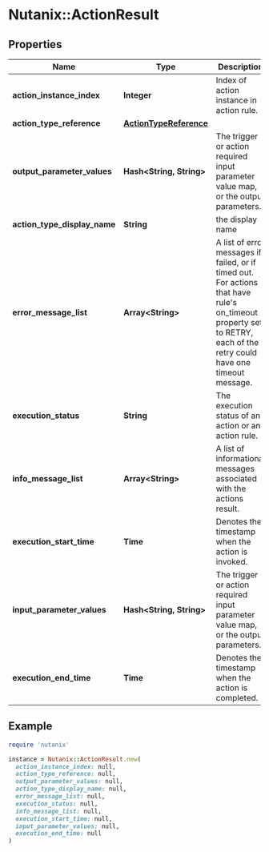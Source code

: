 # Nutanix::ActionResult

## Properties

| Name | Type | Description | Notes |
| ---- | ---- | ----------- | ----- |
| **action_instance_index** | **Integer** | Index of action instance in action rule. | [optional] |
| **action_type_reference** | [**ActionTypeReference**](ActionTypeReference.md) |  |  |
| **output_parameter_values** | **Hash&lt;String, String&gt;** | The trigger or action required input parameter value map, or the output parameters.  | [optional] |
| **action_type_display_name** | **String** | the display name | [optional] |
| **error_message_list** | **Array&lt;String&gt;** | A list of error messages if failed, or if timed out.  For actions that have rule&#39;s on_timeout property set to RETRY, each of the retry could have one timeout message.  | [optional] |
| **execution_status** | **String** | The execution status of an action or an action rule. |  |
| **info_message_list** | **Array&lt;String&gt;** | A list of informational messages associated with the actions result.  | [optional] |
| **execution_start_time** | **Time** | Denotes the timestamp when the action is invoked. |  |
| **input_parameter_values** | **Hash&lt;String, String&gt;** | The trigger or action required input parameter value map, or the output parameters.  | [optional] |
| **execution_end_time** | **Time** | Denotes the timestamp when the action is completed. | [optional] |

## Example

```ruby
require 'nutanix'

instance = Nutanix::ActionResult.new(
  action_instance_index: null,
  action_type_reference: null,
  output_parameter_values: null,
  action_type_display_name: null,
  error_message_list: null,
  execution_status: null,
  info_message_list: null,
  execution_start_time: null,
  input_parameter_values: null,
  execution_end_time: null
)
```

